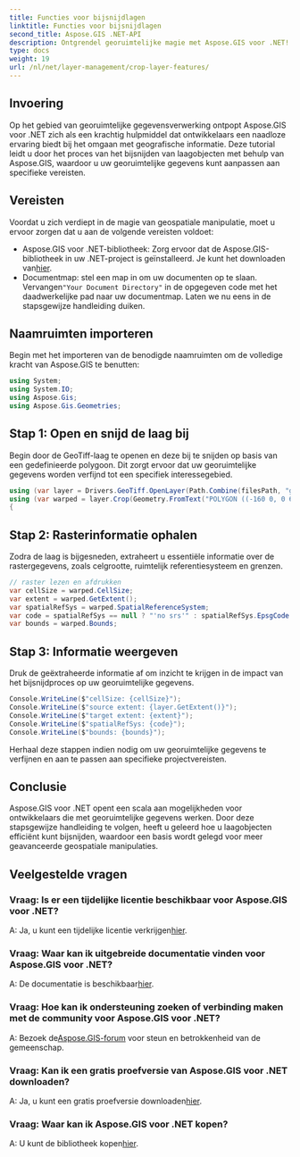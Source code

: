 ```yaml
---
title: Functies voor bijsnijdlagen
linktitle: Functies voor bijsnijdlagen
second_title: Aspose.GIS .NET-API
description: Ontgrendel georuimtelijke magie met Aspose.GIS voor .NET! Bijsnijdlaag is moeiteloos te gebruiken. Download nu uw gratis proefperiode. #Aspose #GIS #geospatial
type: docs
weight: 19
url: /nl/net/layer-management/crop-layer-features/
---
```

## Invoering
Op het gebied van georuimtelijke gegevensverwerking ontpopt Aspose.GIS voor .NET zich als een krachtig hulpmiddel dat ontwikkelaars een naadloze ervaring biedt bij het omgaan met geografische informatie. Deze tutorial leidt u door het proces van het bijsnijden van laagobjecten met behulp van Aspose.GIS, waardoor u uw georuimtelijke gegevens kunt aanpassen aan specifieke vereisten.
## Vereisten
Voordat u zich verdiept in de magie van geospatiale manipulatie, moet u ervoor zorgen dat u aan de volgende vereisten voldoet:
-  Aspose.GIS voor .NET-bibliotheek: Zorg ervoor dat de Aspose.GIS-bibliotheek in uw .NET-project is geïnstalleerd. Je kunt het downloaden van[hier](https://releases.aspose.com/gis/net/).
-  Documentmap: stel een map in om uw documenten op te slaan. Vervangen`"Your Document Directory"` in de opgegeven code met het daadwerkelijke pad naar uw documentmap.
Laten we nu eens in de stapsgewijze handleiding duiken.
## Naamruimten importeren
Begin met het importeren van de benodigde naamruimten om de volledige kracht van Aspose.GIS te benutten:
```csharp
using System;
using System.IO;
using Aspose.Gis;
using Aspose.Gis.Geometries;
```
## Stap 1: Open en snijd de laag bij
Begin door de GeoTiff-laag te openen en deze bij te snijden op basis van een gedefinieerde polygoon. Dit zorgt ervoor dat uw georuimtelijke gegevens worden verfijnd tot een specifiek interessegebied.
```csharp
using (var layer = Drivers.GeoTiff.OpenLayer(Path.Combine(filesPath, "geodetic_world.tif")))
using (var warped = layer.Crop(Geometry.FromText("POLYGON ((-160 0, 0 60, 160 0, 0 -160, -160 0))")))
{
```
## Stap 2: Rasterinformatie ophalen
Zodra de laag is bijgesneden, extraheert u essentiële informatie over de rastergegevens, zoals celgrootte, ruimtelijk referentiesysteem en grenzen.
```csharp
// raster lezen en afdrukken
var cellSize = warped.CellSize;
var extent = warped.GetExtent();
var spatialRefSys = warped.SpatialReferenceSystem;
var code = spatialRefSys == null ? "'no srs'" : spatialRefSys.EpsgCode.ToString();
var bounds = warped.Bounds;
```
## Stap 3: Informatie weergeven
Druk de geëxtraheerde informatie af om inzicht te krijgen in de impact van het bijsnijdproces op uw georuimtelijke gegevens.
```csharp
Console.WriteLine($"cellSize: {cellSize}");
Console.WriteLine($"source extent: {layer.GetExtent()}");
Console.WriteLine($"target extent: {extent}");
Console.WriteLine($"spatialRefSys: {code}");
Console.WriteLine($"bounds: {bounds}");
```
Herhaal deze stappen indien nodig om uw georuimtelijke gegevens te verfijnen en aan te passen aan specifieke projectvereisten.
## Conclusie
Aspose.GIS voor .NET opent een scala aan mogelijkheden voor ontwikkelaars die met georuimtelijke gegevens werken. Door deze stapsgewijze handleiding te volgen, heeft u geleerd hoe u laagobjecten efficiënt kunt bijsnijden, waardoor een basis wordt gelegd voor meer geavanceerde geospatiale manipulaties.
## Veelgestelde vragen
### Vraag: Is er een tijdelijke licentie beschikbaar voor Aspose.GIS voor .NET?
 A: Ja, u kunt een tijdelijke licentie verkrijgen[hier](https://purchase.aspose.com/temporary-license/).
### Vraag: Waar kan ik uitgebreide documentatie vinden voor Aspose.GIS voor .NET?
 A: De documentatie is beschikbaar[hier](https://reference.aspose.com/gis/net/).
### Vraag: Hoe kan ik ondersteuning zoeken of verbinding maken met de community voor Aspose.GIS voor .NET?
 A: Bezoek de[Aspose.GIS-forum](https://forum.aspose.com/c/gis/33) voor steun en betrokkenheid van de gemeenschap.
### Vraag: Kan ik een gratis proefversie van Aspose.GIS voor .NET downloaden?
 A: Ja, u kunt een gratis proefversie downloaden[hier](https://releases.aspose.com/).
### Vraag: Waar kan ik Aspose.GIS voor .NET kopen?
 A: U kunt de bibliotheek kopen[hier](https://purchase.aspose.com/buy).
